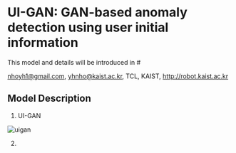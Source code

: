 # UI-GAN: GAN-based anomaly detection using user initial information
This model and details will be introduced in #

nhoyh1@gmail.com, yhnho@kaist.ac.kr, TCL, KAIST, http://robot.kaist.ac.kr


Model Description
-----------
1) UI-GAN

![uigan](https://user-images.githubusercontent.com/42211418/89154162-532b0280-d5a1-11ea-9cc8-2f4d3fee2e6b.PNG)

2) 
